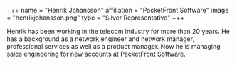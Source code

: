 +++
name = "Henrik Johansson"
affiliation = "PacketFront Software"
image = "henrikjohansson.png"
type = "Silver Representative"
+++

Henrik has been working in the telecom industry for more than 20 years. He has a background as a network engineer and network manager, professional services as well as a product manager. Now he is managing sales engineering for new accounts at PacketFront Software.
